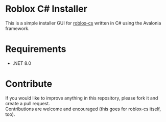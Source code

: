 # Roblox C# Installer

This is a simple installer GUI for [roblox-cs](https://github.com/roblox-csharp/roblox-cs) written in C# using the Avalonia framework.

# Requirements
- .NET 8.0

# Contribute
If you would like to improve anything in this repository, please fork it and create a pull request.  
Contributions are welcome and encouraged (this goes for roblox-cs itself, too).